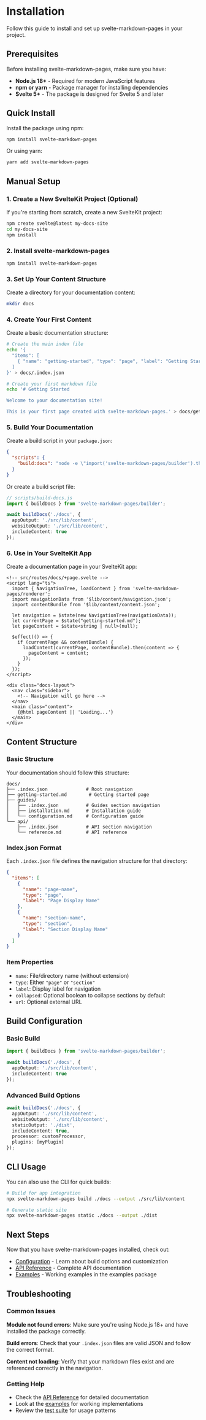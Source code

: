 # Installation

Follow this guide to install and set up svelte-markdown-pages in your project.

## Prerequisites

Before installing svelte-markdown-pages, make sure you have:

- **Node.js 18+** - Required for modern JavaScript features
- **npm or yarn** - Package manager for installing dependencies
- **Svelte 5+** - The package is designed for Svelte 5 and later

## Quick Install

Install the package using npm:

```bash
npm install svelte-markdown-pages
```

Or using yarn:

```bash
yarn add svelte-markdown-pages
```

## Manual Setup

### 1. Create a New SvelteKit Project (Optional)

If you're starting from scratch, create a new SvelteKit project:

```bash
npm create svelte@latest my-docs-site
cd my-docs-site
npm install
```

### 2. Install svelte-markdown-pages

```bash
npm install svelte-markdown-pages
```

### 3. Set Up Your Content Structure

Create a directory for your documentation content:

```bash
mkdir docs
```

### 4. Create Your First Content

Create a basic documentation structure:

```bash
# Create the main index file
echo '{
  "items": [
    { "name": "getting-started", "type": "page", "label": "Getting Started" }
  ]
}' > docs/.index.json

# Create your first markdown file
echo '# Getting Started

Welcome to your documentation site!

This is your first page created with svelte-markdown-pages.' > docs/getting-started.md
```

### 5. Build Your Documentation

Create a build script in your `package.json`:

```json
{
  "scripts": {
    "build:docs": "node -e \"import('svelte-markdown-pages/builder').then(({buildDocs}) => buildDocs('./docs', {appOutput: './src/lib/content', includeContent: true}))\""
  }
}
```

Or create a build script file:

```typescript
// scripts/build-docs.js
import { buildDocs } from 'svelte-markdown-pages/builder';

await buildDocs('./docs', {
  appOutput: './src/lib/content',
  websiteOutput: './src/lib/content',
  includeContent: true
});
```

### 6. Use in Your SvelteKit App

Create a documentation page in your SvelteKit app:

```svelte
<!-- src/routes/docs/+page.svelte -->
<script lang="ts">
  import { NavigationTree, loadContent } from 'svelte-markdown-pages/renderer';
  import navigationData from '$lib/content/navigation.json';
  import contentBundle from '$lib/content/content.json';
  
  let navigation = $state(new NavigationTree(navigationData));
  let currentPage = $state("getting-started.md");
  let pageContent = $state<string | null>(null);
  
  $effect(() => {
    if (currentPage && contentBundle) {
      loadContent(currentPage, contentBundle).then(content => {
        pageContent = content;
      });
    }
  });
</script>

<div class="docs-layout">
  <nav class="sidebar">
    <!-- Navigation will go here -->
  </nav>
  <main class="content">
    {@html pageContent || 'Loading...'}
  </main>
</div>
```

## Content Structure

### Basic Structure

Your documentation should follow this structure:

```
docs/
├── .index.json              # Root navigation
├── getting-started.md        # Getting started page
├── guides/
│   ├── .index.json          # Guides section navigation
│   ├── installation.md      # Installation guide
│   └── configuration.md     # Configuration guide
└── api/
    ├── .index.json          # API section navigation
    └── reference.md         # API reference
```

### Index.json Format

Each `.index.json` file defines the navigation structure for that directory:

```json
{
  "items": [
    {
      "name": "page-name",
      "type": "page",
      "label": "Page Display Name"
    },
    {
      "name": "section-name",
      "type": "section",
      "label": "Section Display Name"
    }
  ]
}
```

### Item Properties

- `name`: File/directory name (without extension)
- `type`: Either `"page"` or `"section"`
- `label`: Display label for navigation
- `collapsed`: Optional boolean to collapse sections by default
- `url`: Optional external URL

## Build Configuration

### Basic Build

```typescript
import { buildDocs } from 'svelte-markdown-pages/builder';

await buildDocs('./docs', {
  appOutput: './src/lib/content',
  includeContent: true
});
```

### Advanced Build Options

```typescript
await buildDocs('./docs', {
  appOutput: './src/lib/content',
  websiteOutput: './src/lib/content',
  staticOutput: './dist',
  includeContent: true,
  processor: customProcessor,
  plugins: [myPlugin]
});
```

## CLI Usage

You can also use the CLI for quick builds:

```bash
# Build for app integration
npx svelte-markdown-pages build ./docs --output ./src/lib/content

# Generate static site
npx svelte-markdown-pages static ./docs --output ./dist
```

## Next Steps

Now that you have svelte-markdown-pages installed, check out:

- [Configuration](./configuration.md) - Learn about build options and customization
- [API Reference](../api/builder.md) - Complete API documentation
- [Examples](../../packages/examples) - Working examples in the examples package

## Troubleshooting

### Common Issues

**Module not found errors**: Make sure you're using Node.js 18+ and have installed the package correctly.

**Build errors**: Check that your `.index.json` files are valid JSON and follow the correct format.

**Content not loading**: Verify that your markdown files exist and are referenced correctly in the navigation.

### Getting Help

- Check the [API Reference](../api/builder.md) for detailed documentation
- Look at the [examples](../../packages/examples) for working implementations
- Review the [test suite](../../packages/tests) for usage patterns
